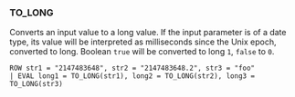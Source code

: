 <!--
This is generated by ESQL’s AbstractFunctionTestCase. Do no edit it. See ../README.md for how to regenerate it.
-->

### TO_LONG
Converts an input value to a long value. If the input parameter is of a date type,
its value will be interpreted as milliseconds since the Unix epoch, converted to long.
Boolean `true` will be converted to long `1`, `false` to `0`.

```
ROW str1 = "2147483648", str2 = "2147483648.2", str3 = "foo"
| EVAL long1 = TO_LONG(str1), long2 = TO_LONG(str2), long3 = TO_LONG(str3)
```
